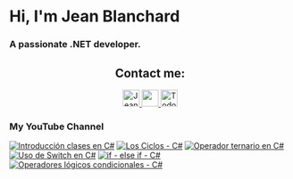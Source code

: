    # Hi, I'm Jean Blanchard
### A passionate .NET developer.



<h2 align="center">Contact me:</h2>

<p align="center">
  <a href="https://www.linkedin.com/in/jeanpblanchard/">
    <img src="https://www.vectorlogo.zone/logos/linkedin/linkedin-icon.svg" alt="Jean Blanchard's LinkedIn Profile" height="30" width="30">
  </a>
      <a href="mailto:ijeanpierrebp@gmail.com">
    <img src="https://www.vectorlogo.zone/logos/gmail/gmail-icon.svg" height="30" width="30">
  </a>
  <a href="https://www.youtube.com/@todoconnet">
    <img src="https://www.vectorlogo.zone/logos/youtube/youtube-icon.svg" alt="Todo con .NET YouTube Channel" height="30" width="30">
  </a>
  


</p>


### My YouTube Channel
<!-- BEGIN YOUTUBE-CARDS -->
[![Introducción clases en C#](https://ytcards.demolab.com/?id=k1lk0Hm_R3c&title=Introducci%C3%B3n+clases+en+C%23&lang=en&timestamp=1728065704&background_color=%230d1117&title_color=%23ffffff&stats_color=%23dedede&max_title_lines=1&width=250&border_radius=5 "Introducción clases en C#")](https://www.youtube.com/watch?v=k1lk0Hm_R3c)
[![Los Ciclos - C#](https://ytcards.demolab.com/?id=GuvD2DIayyQ&title=Los+Ciclos+-+C%23&lang=en&timestamp=1727892014&background_color=%230d1117&title_color=%23ffffff&stats_color=%23dedede&max_title_lines=1&width=250&border_radius=5 "Los Ciclos - C#")](https://www.youtube.com/watch?v=GuvD2DIayyQ)
[![Operador ternario en C#](https://ytcards.demolab.com/?id=jiivqZllDEs&title=Operador+ternario+en+C%23&lang=en&timestamp=1727798286&background_color=%230d1117&title_color=%23ffffff&stats_color=%23dedede&max_title_lines=1&width=250&border_radius=5 "Operador ternario en C#")](https://www.youtube.com/watch?v=jiivqZllDEs)
[![Uso de Switch en C#](https://ytcards.demolab.com/?id=lUpDK1f_xvk&title=Uso+de+Switch+en+C%23&lang=en&timestamp=1727215225&background_color=%230d1117&title_color=%23ffffff&stats_color=%23dedede&max_title_lines=1&width=250&border_radius=5 "Uso de Switch en C#")](https://www.youtube.com/watch?v=lUpDK1f_xvk)
[![if - else if - C#](https://ytcards.demolab.com/?id=H0ldX82Eqbk&title=if+-+else+if+-+C%23&lang=en&timestamp=1727197219&background_color=%230d1117&title_color=%23ffffff&stats_color=%23dedede&max_title_lines=1&width=250&border_radius=5 "if - else if - C#")](https://www.youtube.com/watch?v=H0ldX82Eqbk)
[![Operadores lógicos condicionales - C#](https://ytcards.demolab.com/?id=wYWd9RwK83w&title=Operadores+l%C3%B3gicos+condicionales+-+C%23&lang=en&timestamp=1727105460&background_color=%230d1117&title_color=%23ffffff&stats_color=%23dedede&max_title_lines=1&width=250&border_radius=5 "Operadores lógicos condicionales - C#")](https://www.youtube.com/watch?v=wYWd9RwK83w)
<!-- END YOUTUBE-CARDS -->
